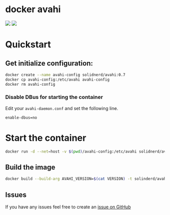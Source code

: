 docker avahi
============

[![](https://images.microbadger.com/badges/image/solidnerd/avahi.svg)](http://microbadger.com/images/solidnerd/avahi "Get your own image badge on microbadger.com") [![](https://images.microbadger.com/badges/commit/solidnerd/avahi.svg)](https://microbadger.com/images/solidnerd/avahi "Get your own commit badge on microbadger.com")

# Quickstart

## Get initialize configuration:

```bash
docker create --name avahi-config solidnerd/avahi:0.7
docker cp avahi-config:/etc/avahi avahi-config
docker rm avahi-config
```

### Disable DBus for starting the container
Edit your `avahi-daemon.conf` and set the following line.

```bash
enable-dbus=no
```
# Start the container

```bash
docker run -d --net=host -v $(pwd)/avahi-config:/etc/avahi solidnerd/avahi:0.7
```

## Build the image

```bash
docker build --build-arg AVAHI_VERSION=$(cat VERSION) -t solinderd/avahi:$(cat VERSION) .
```

## Issues

If you have any issues feel free to create an [issue on GitHub](https://github.com/solidnerd/docker-avahi/issues)


